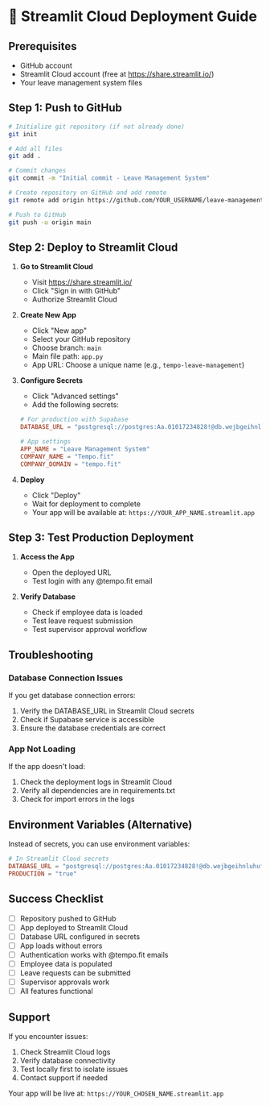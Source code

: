 # 🚀 Streamlit Cloud Deployment Guide

## Prerequisites
- GitHub account
- Streamlit Cloud account (free at https://share.streamlit.io/)
- Your leave management system files

## Step 1: Push to GitHub

```bash
# Initialize git repository (if not already done)
git init

# Add all files
git add .

# Commit changes
git commit -m "Initial commit - Leave Management System"

# Create repository on GitHub and add remote
git remote add origin https://github.com/YOUR_USERNAME/leave-management.git

# Push to GitHub
git push -u origin main
```

## Step 2: Deploy to Streamlit Cloud

1. **Go to Streamlit Cloud**
   - Visit https://share.streamlit.io/
   - Click "Sign in with GitHub"
   - Authorize Streamlit Cloud

2. **Create New App**
   - Click "New app"
   - Select your GitHub repository
   - Choose branch: `main`
   - Main file path: `app.py`
   - App URL: Choose a unique name (e.g., `tempo-leave-management`)

3. **Configure Secrets**
   - Click "Advanced settings"
   - Add the following secrets:
   ```toml
   # For production with Supabase
   DATABASE_URL = "postgresql://postgres:Aa.01017234828!@db.wejbgeihnluhufvzdwee.supabase.co:5432/postgres"
   
   # App settings
   APP_NAME = "Leave Management System"
   COMPANY_NAME = "Tempo.fit"
   COMPANY_DOMAIN = "tempo.fit"
   ```

4. **Deploy**
   - Click "Deploy"
   - Wait for deployment to complete
   - Your app will be available at: `https://YOUR_APP_NAME.streamlit.app`

## Step 3: Test Production Deployment

1. **Access the App**
   - Open the deployed URL
   - Test login with any @tempo.fit email

2. **Verify Database**
   - Check if employee data is loaded
   - Test leave request submission
   - Test supervisor approval workflow

## Troubleshooting

### Database Connection Issues
If you get database connection errors:
1. Verify the DATABASE_URL in Streamlit Cloud secrets
2. Check if Supabase service is accessible
3. Ensure the database credentials are correct

### App Not Loading
If the app doesn't load:
1. Check the deployment logs in Streamlit Cloud
2. Verify all dependencies are in requirements.txt
3. Check for import errors in the logs

## Environment Variables (Alternative)

Instead of secrets, you can use environment variables:

```toml
# In Streamlit Cloud secrets
DATABASE_URL = "postgresql://postgres:Aa.01017234828!@db.wejbgeihnluhufvzdwee.supabase.co:5432/postgres"
PRODUCTION = "true"
```

## Success Checklist

- [ ] Repository pushed to GitHub
- [ ] App deployed to Streamlit Cloud
- [ ] Database URL configured in secrets
- [ ] App loads without errors
- [ ] Authentication works with @tempo.fit emails
- [ ] Employee data is populated
- [ ] Leave requests can be submitted
- [ ] Supervisor approvals work
- [ ] All features functional

## Support

If you encounter issues:
1. Check Streamlit Cloud logs
2. Verify database connectivity
3. Test locally first to isolate issues
4. Contact support if needed

Your app will be live at: `https://YOUR_CHOSEN_NAME.streamlit.app` 